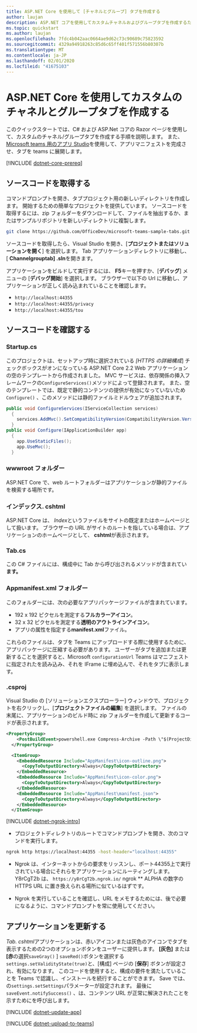 ```yaml
---
title: ASP.NET Core を使用して [チャネルとグループ] タブを作成する
author: laujan
description: ASP.NET コアを使用してカスタムチャネルおよびグループタブを作成するためのクイックスタートガイド。
ms.topic: quickstart
ms.author: laujan
ms.openlocfilehash: 7fdc4b042aac0664ae9d62c73c90689c75823592
ms.sourcegitcommit: 4329a94918263c85d6c65ff401f571556b80307b
ms.translationtype: MT
ms.contentlocale: ja-JP
ms.lasthandoff: 02/01/2020
ms.locfileid: "41675103"
---
```

# <a name="create-a-custom-channel-and-group-tab-with-aspnet-core"></a>ASP.NET Core を使用してカスタムのチャネルとグループタブを作成する

このクイックスタートでは、C# および ASP.Net コアの Razor ページを使用して、カスタムのチャネル/グループタブを作成する手順を説明します。 また、 [Microsoft teams 用のアプリ Studio](~/concepts/build-and-test/app-studio-overview.md)を使用して、アプリマニフェストを完成させ、タブを teams に展開します。

[!INCLUDE [dotnet-core-prereq](~/includes/tabs/dotnet-core-prereq.md)]

## <a name="get-the-source-code"></a>ソースコードを取得する

コマンドプロンプトを開き、タブプロジェクト用の新しいディレクトリを作成します。 開始するための簡単なプロジェクトを提供しています。 ソースコードを取得するには、zip フォルダーをダウンロードして、ファイルを抽出するか、またはサンプルリポジトリを新しいディレクトリに複製します。

```bash
git clone https://github.com/OfficeDev/microsoft-teams-sample-tabs.git
```

ソースコードを取得したら、Visual Studio を開き、[**プロジェクトまたはソリューションを開く**] を選択します。 Tab アプリケーションディレクトリに移動し、[ **Channelgrouptab] .sln**を開きます。

アプリケーションをビルドして実行するには、 **F5**キーを押すか、[**デバッグ**] メニューの [**デバッグ開始**] を選択します。 ブラウザーで以下の Url に移動し、アプリケーションが正しく読み込まれていることを確認します。

- `http://localhost:44355`
- `http://localhost:44355/privacy`
- `http://localhost:44355/tou`

## <a name="review-the-source-code"></a>ソースコードを確認する

### <a name="startupcs"></a>Startup.cs

このプロジェクトは、セットアップ時に選択されている *[HTTPS の詳細構成*] チェックボックスがオンになっている ASP.NET Core 2.2 Web アプリケーションの空のテンプレートから作成されました。 MVC サービスは、依存関係の挿入フレームワークの`ConfigureServices()`メソッドによって登録されます。 また、空のテンプレートでは、既定で静的コンテンツの提供が有効になっていないため`Configure()` 、このメソッドには静的ファイルミドルウェアが追加されます。

```csharp
public void ConfigureServices(IServiceCollection services)
  {
    services.AddMvc().SetCompatibilityVersion(CompatibilityVersion.Version_2_2);
  }
public void Configure(IApplicationBuilder app)
  {
    app.UseStaticFiles();
    app.UseMvc();
  }
```

### <a name="wwwroot-folder"></a>wwwroot フォルダー

ASP.NET Core で、web ルートフォルダーはアプリケーションが静的ファイルを検索する場所です。

### <a name="indexcshtml"></a>インデックス. cshtml

ASP.NET Core は、 *Index*というファイルをサイトの既定またはホームページとして扱います。 ブラウザーの URL がサイトのルートを指している場合は、アプリケーションのホームページとして、 **cshtml**が表示されます。

### <a name="tabcs"></a>Tab.cs

この C# ファイルには、構成中に Tab から呼び出されるメソッドが含まれてい**ます。**

### <a name="appmanifest-folder"></a>Appmanifest.xml フォルダー

このフォルダーには、次の必要なアプリパッケージファイルが含まれています。

- 192 x 192 ピクセルを測定する**フルカラーアイコン**。
- 32 x 32 ピクセルを測定する**透明のアウトラインアイコン**。
- アプリの属性を指定する**manifest.xml**ファイル。

これらのファイルは、タブを Teams にアップロードする際に使用するために、アプリパッケージに圧縮する必要があります。 ユーザーがタブを追加または更新することを選択すると、Microsoft `configurationUrl` Teams はマニフェストに指定されたを読み込み、それを IFrame に埋め込んで、それをタブに表示します。

### <a name="csproj"></a>.csproj

Visual Studio の [ソリューションエクスプローラー] ウィンドウで、プロジェクトを右クリックし、[**プロジェクトファイルの編集**] を選択します。 ファイルの末尾に、アプリケーションのビルド時に zip フォルダーを作成して更新するコードが表示されます。

```xml
<PropertyGroup>
    <PostBuildEvent>powershell.exe Compress-Archive -Path \"$(ProjectDir)AppManifest\*\" -DestinationPath \"$(TargetDir)tab.zip\" -Force</PostBuildEvent>
  </PropertyGroup>

  <ItemGroup>
    <EmbeddedResource Include="AppManifest\icon-outline.png">
      <CopyToOutputDirectory>Always</CopyToOutputDirectory>
    </EmbeddedResource>
    <EmbeddedResource Include="AppManifest\icon-color.png">
      <CopyToOutputDirectory>Always</CopyToOutputDirectory>
    </EmbeddedResource>
    <EmbeddedResource Include="AppManifest\manifest.json">
      <CopyToOutputDirectory>Always</CopyToOutputDirectory>
    </EmbeddedResource>
  </ItemGroup>
```

[!INCLUDE [dotnet-ngrok-intro](~/includes/tabs/dotnet-ngrok-intro.md)]

- プロジェクトディレクトリのルートでコマンドプロンプトを開き、次のコマンドを実行します。

```bash
ngrok http https://localhost:44355 -host-header="localhost:44355"
```

- Ngrok は、インターネットからの要求をリッスンし、ポート44355上で実行されている場合にそれらをアプリケーションにルーティングします。 Y8rCgT2b は、 `https://y8rCgT2b.ngrok.io/` ngrok ** ALPHA の数字の HTTPS URL に置き換えられる場所に似ているはずです。

- Ngrok を実行していることを確認し、URL をメモするためには、後で必要になるように、コマンドプロンプトを常に使用してください。

## <a name="update-your-application"></a>アプリケーションを更新する

*Tab. cshtml*アプリケーションは、赤いアイコンまたは灰色のアイコンでタブを表示するための2つのオプションボタンをユーザーに提供します。 **[灰色]** または **[赤**の選択`saveGray()` ] `saveRed()`ボタンを選択する`settings.setValidityState(true)`と、[構成] ページの [**保存**] ボタンが設定され、有効になります。 このコードを使用すると、構成の要件を満たしていることを Teams で認識し、インストールを続行することができます。 Save では、の`settings.setSettings`パラメーターが設定されます。 最後に`saveEvent.notifySuccess()` 、は、コンテンツ URL が正常に解決されたことを示すためにを呼び出します。

[!INCLUDE [dotnet-update-app](~/includes/tabs/dotnet-update-chan-grp-app.md)]

[!INCLUDE [dotnet-upload-to-teams](~/includes/tabs/dotnet-upload-to-teams.md)]
